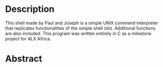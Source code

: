 # Description

This shell made by Paul and Joseph is a simple UNIX command interpreter that replicates 
functionalities of the simple shell (sh). Additional functions are also included. 
This program was written entirely in C as a milestone project for ALX Africa.

# Abstract
